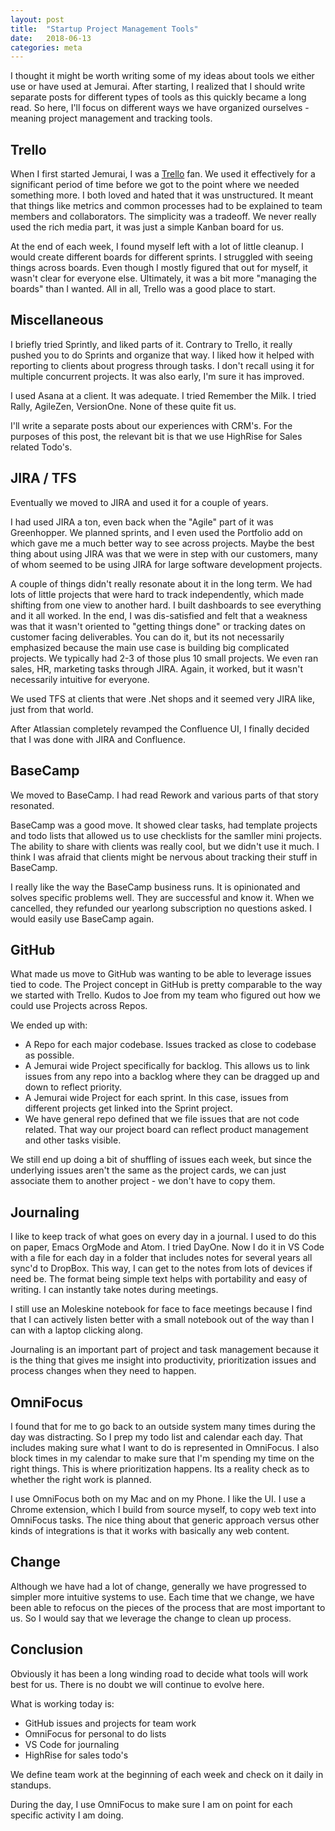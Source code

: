 ```yaml
---
layout: post
title:  "Startup Project Management Tools"
date:   2018-06-13
categories: meta
---
```


I thought it might be worth writing some of my ideas about tools we either use or have used at Jemurai.  After starting, I realized that I should write separate posts for different types of tools as this quickly became a long read.  So here, I'll focus on different ways we have organized ourselves - meaning project management and tracking tools.

## Trello

When I first started Jemurai, I was a [Trello](https://trello.com) fan.  We used it effectively for a significant period of time before we got to the point where we needed something more.  I both loved and hated that it was unstructured.  It meant that things like metrics and common processes had to be explained to team members and collaborators.  The simplicity was a tradeoff.  We never really used the rich media part, it was just a simple Kanban board for us.

At the end of each week, I found myself left with a lot of little cleanup.  I would create different boards for different sprints.  I struggled with seeing things across boards.  Even though I mostly figured that out for myself, it wasn't clear for everyone else.  Ultimately, it was a bit more "managing the boards" than I wanted.  All in all, Trello was a good place to start.

## Miscellaneous

I briefly tried Sprintly, and liked parts of it.  Contrary to Trello, it really pushed you to do Sprints and organize that way.  I liked how it helped with reporting to clients about progress through tasks.  I don't recall using it for multiple concurrent projects.  It was also early, I'm sure it has improved.

I used Asana at a client.  It was adequate.  I tried Remember the Milk.  I tried Rally, AgileZen, VersionOne.  None of these quite fit us.

I'll write a separate posts about our experiences with CRM's.  For the purposes of this post, the relevant bit is that we use HighRise for Sales related Todo's.

## JIRA / TFS

Eventually we moved to JIRA and used it for a couple of years.  

I had used JIRA a ton, even back when the "Agile" part of it was Greenhopper.  We planned sprints, and I even used the Portfolio add on which gave me a much better way to see across projects.  Maybe the best thing about using JIRA was that we were in step with our customers, many of whom seemed to be using JIRA for large software development projects.

A couple of things didn't really resonate about it in the long term.  We had lots of little projects that were hard to track independently, which made shifting from one view to another hard.  I built dashboards to see everything and it all worked.  In the end, I was dis-satisfied and felt that a weakness was that it wasn't oriented to "getting things done" or tracking dates on customer facing deliverables.  You can do it, but its not necessarily emphasized because the main use case is building big complicated projects.  We typically had 2-3 of those plus 10 small projects.  We even ran sales, HR, marketing tasks through JIRA.  Again, it worked, but it wasn't necessarily intuitive for everyone.

We used TFS at clients that were .Net shops and it seemed very JIRA like, just from that world.

After Atlassian completely revamped the Confluence UI, I finally decided that I was done with JIRA and Confluence.  

## BaseCamp

We moved to BaseCamp.  I had read Rework and various parts of that story resonated.

BaseCamp was a good move.  It showed clear tasks, had template projects and todo lists that allowed us to use checklists for the samller mini projects.  The ability to share with clients was really cool, but we didn't use it much.  I think I was afraid that clients might be nervous about tracking their stuff in BaseCamp.

I really like the way the BaseCamp business runs.  It is opinionated and solves specific problems well.  They are successful and know it.  When we cancelled, they refunded our yearlong subscription no questions asked.  I would easily use BaseCamp again.

## GitHub

What made us move to GitHub was wanting to be able to leverage issues tied to code.  The Project concept in GitHub is pretty comparable to the way we started with Trello.  Kudos to Joe from my team who figured out how we could use Projects across Repos.

We ended up with:

* A Repo for each major codebase.  Issues tracked as close to codebase as possible.
* A Jemurai wide Project specifically for backlog.  This allows us to link issues from any repo into a backlog where they can be dragged up and down to reflect priority.
* A Jemurai wide Project for each sprint.  In this case, issues from different projects get linked into the Sprint project.
* We have general repo defined that we file issues that are not code related.  That way our project board can reflect product management and other tasks visible.

We still end up doing a bit of shuffling of issues each week, but since the underlying issues aren't the same as the project cards, we can just associate them to another project - we don't have to copy them.

## Journaling

I like to keep track of what goes on every day in a journal.  I used to do this on paper, Emacs OrgMode and Atom.  I tried DayOne.  Now I do it in VS Code with a file for each day in a folder that includes notes for several years all sync'd to DropBox.  This way, I can get to the notes from lots of devices if need be.  The format being simple text helps with portability and easy of writing.  I can instantly take notes during meetings.

I still use an Moleskine notebook for face to face meetings because I find that I can actively listen better with a small notebook out of the way than I can with a laptop clicking along.

Journaling is an important part of project and task management because it is the thing that gives me insight into productivity, prioritization issues and process changes when they need to happen.

## OmniFocus

I found that for me to go back to an outside system many times during the day was distracting.  So I prep my todo list and calendar each day.  That includes making sure what I want to do is represented in OmniFocus.  I also block times in my calendar to make sure that I'm spending my time on the right things.  This is where prioritization happens.  Its a reality check as to whether the right work is planned.

I use OmniFocus both on my Mac and on my Phone.  I like the UI.  I use a Chrome extension, which I build from source myself, to copy web text into OmniFocus tasks.  The nice thing about that generic approach versus other kinds of integrations is that it works with basically any web content.

## Change

Although we have had a lot of change, generally we have progressed to simpler more intuitive systems to use.  Each time that we change, we have been able to refocus on the pieces of the process that are most important to us.  So I would say that we leverage the change to clean up process.

## Conclusion

Obviously it has been a long winding road to decide what tools will work best for us.  There is no doubt we will continue to evolve here.  

What is working today is:

* GitHub issues and projects for team work
* OmniFocus for personal to do lists
* VS Code for journaling
* HighRise for sales todo's

We define team work at the beginning of each week and check on it daily in standups.

During the day, I use OmniFocus to make sure I am on point for each specific activity I am doing.